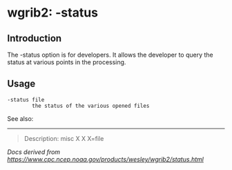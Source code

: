 # wgrib2: -status

## Introduction

The -status option is for developers.
It allows the developer to query the status at various
points in the processing.

## Usage

```
-status file
        the status of the various opened files
```

See also:

---

> Description: misc X X X=file

_Docs derived from <https://www.cpc.ncep.noaa.gov/products/wesley/wgrib2/status.html>_
